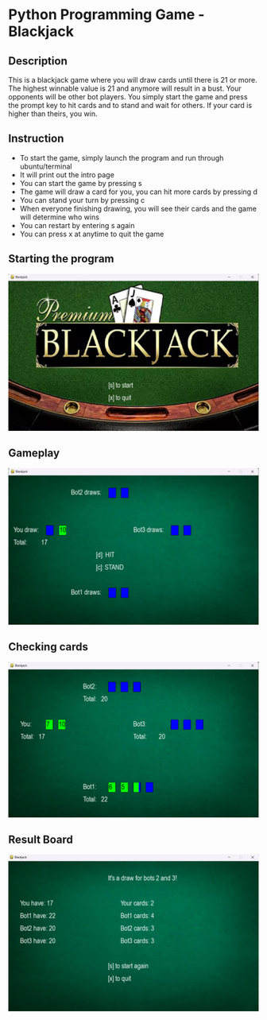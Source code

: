 # Python Programming Game - Blackjack

## Description
This is a blackjack game where you will draw cards until there is 21 or more. The highest winnable value is 21 and anymore will result in a bust. Your opponents will be other bot players. You simply start the game and press the prompt key to hit cards and to stand and wait for others. If your card is higher than theirs, you win. 

## Instruction
- To start the game, simply launch the program and run through ubuntu/terminal
- It will print out the intro page 
- You can start the game by pressing s
- The game will draw a card for you, you can hit more cards by pressing d
- You can stand your turn by pressing c
- When everyone finishing drawing, you will see their cards and the game will determine who wins
- You can restart by entering s again 
- You can press x at anytime to quit the game

## Starting the program
![Game Intro](game_ss1.png)

## Gameplay
![Game loop](game_ss2.png)

## Checking cards
![Game check](game_ss3.png)

## Result Board
![Print results](game_ss4.png)
